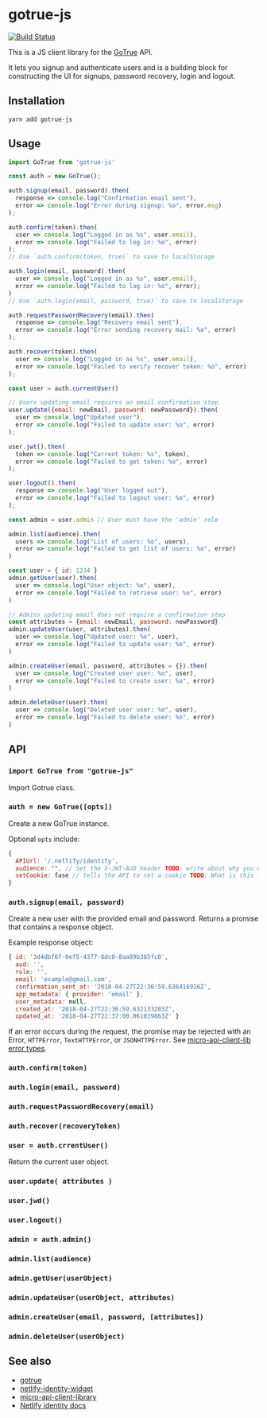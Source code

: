 # gotrue-js

[![Build Status](https://travis-ci.org/netlify/gotrue-js.svg?branch=master)](https://travis-ci.org/netlify/gotrue-js)

This is a JS client library for the [GoTrue](https://github.com/netlify/gotrue) API.

It lets you signup and authenticate users and is a building block for constructing
the UI for signups, password recovery, login and logout.

## Installation

```
yarn add gotrue-js
```

## Usage

```js
import GoTrue from 'gotrue-js'

const auth = new GoTrue();

auth.signup(email, password).then(
  response => console.log("Confirmation email sent"),
  error => console.log("Error during signup: %o", error.msg)
);

auth.confirm(token).then(
  user => console.log("Logged in as %s", user.email),
  error => console.log("Failed to log in: %o", error)
);
// Use `auth.confirm(token, true)` to save to localStorage

auth.login(email, password).then(
  user => console.log("Logged in as %s", user.email),
  error => console.log("Failed to log in: %o", error);
)
// Use `auth.login(email, password, true)` to save to localStorage

auth.requestPasswordRecovery(email).then(
  response => console.log("Recovery email sent"),
  error => console.log("Error sending recovery mail: %o", error)
);

auth.recover(token).then(
  user => console.log("Logged in as %s", user.email),
  error => console.log("Failed to verify recover token: %o", error)
);

const user = auth.currentUser()

// Users updating email requires an email confirmation step
user.update({email: newEmail, password: newPassword}).then(
  user => console.log("Updated user"),
  error => console.log("Failed to update user: %o", error)
);

user.jwt().then(
  token => console.log("Current token: %s", token),
  error => console.log("Failed to get token: %o", error)
);

user.logout().then(
  response => console.log("User logged out"),
  error => console.log("Failed to logout user: %o", error)
);

const admin = user.admin // User must have the 'admin' role

admin.list(audience).then(
  users => console.log("List of users: %o", users),
  error => console.log("Failed to get list of users: %o", error)
)

const user = { id: 1234 }
admin.getUser(user).then(
  user => console.log("User object: %o", user),
  error => console.log("Failed to retrieve user: %o", error)
)

// Admins updating email does not require a confirmation step
const attributes = {email: newEmail, password: newPassword}
admin.updateUser(user, attributes).then(
  user => console.log("Updated user: %o", user),
  error => console.log("Failed to update user: %o", error)
)

admin.createUser(email, password, attributes = {}).then(
  user => console.log("Created user user: %o", user),
  error => console.log("Failed to create user: %o", error)
)

admin.deleteUser(user).then(
  user => console.log("Deleted user user: %o", user),
  error => console.log("Failed to delete user: %o", error)
)
```


## API

### `import GoTrue from "gotrue-js"`

Import Gotrue class.

### `auth = new GoTrue([opts])`

Create a new GoTrue instance.

Optional `opts` include:

```js
{
  APIUrl: '/.netlify/identity',
  audience: "", // Set the X-JWT-AUD header TODO: write about why you would set this
  setCookie: fase // tells the API to set a cookie TODO: What is this for?
}
```

### `auth.signup(email, password)`

Create a new user with the provided email and password.  Returns a promise that contains a response object.

Example response object: 

```js
{ id: '3d4dbf6f-0ef5-4377-8dc0-8aa89b385fc0',
  aud: '',
  role: '',
  email: 'example@gmail.com',
  confirmation_sent_at: '2018-04-27T22:36:59.636416916Z',
  app_metadata: { provider: 'email' },
  user_metadata: null,
  created_at: '2018-04-27T22:36:59.632133283Z',
  updated_at: '2018-04-27T22:37:00.061039863Z' }
```

If an error occurs during the request, the promise may be rejected with an Error, `HTTPError`, `TextHTTPError`, or `JSONHTTPError`.  See [micro-api-client-lib error types](https://github.com/netlify/micro-api-client-lib#class-httperror-extends-error).

### `auth.confirm(token)`

### `auth.login(email, password)`

### `auth.requestPasswordRecovery(email)`

### `auth.recover(recoveryToken)`

### `user = auth.crrentUser()`

Return the current user object.

### `user.update( attributes )`

### `user.jwd()`

### `user.logout()`

### `admin = auth.admin()`

### `admin.list(audience)`

### `admin.getUser(userObject)`

### `admin.updateUser(userObject, attributes)`

### `admin.createUser(email, password, [attributes])`

### `admin.deleteUser(userObject)`



## See also

- [gotrue]()
- [netlify-identity-widget]()
- [micro-api-client-library]()
- [Netlify identity docs]()
